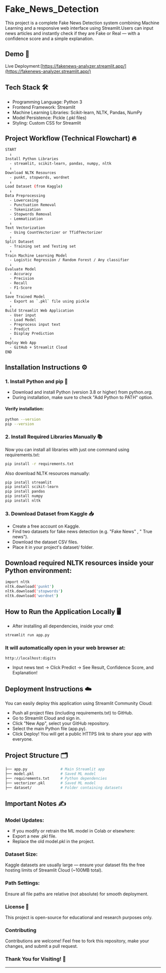 # Fake_News_Detection
This project is a complete Fake News Detection system combining Machine Learning and a responsive web interface using Streamlit.Users can input news articles and instantly check if they are Fake or Real — with a confidence score and a simple explanation.



## Demo 🚀
Live Deployment:[https://fakenews-analyzer.streamlit.app/](https://fakenews-analyzer.streamlit.app/)



## Tech Stack 🛠️
- Programming Language: Python 3
- Frontend Framework: Streamlit
- Machine Learning Libraries: Scikit-learn, NLTK, Pandas, NumPy
- Model Persistence: Pickle (.pkl files)
- Styling: Custom CSS for Streamlit



## Project Workflow (Technical Flowchart) 🔥
```bash
START
  ↓
Install Python Libraries
  - streamlit, scikit-learn, pandas, numpy, nltk
  ↓
Download NLTK Resources
  - punkt, stopwords, wordnet
  ↓
Load Dataset (from Kaggle)
  ↓
Data Preprocessing
  - Lowercasing
  - Punctuation Removal
  - Tokenization
  - Stopwords Removal
  - Lemmatization
  ↓
Text Vectorization
  - Using CountVectorizer or TfidfVectorizer
  ↓
Split Dataset
  - Training set and Testing set
  ↓
Train Machine Learning Model
  - Logistic Regression / Random Forest / Any classifier
  ↓
Evaluate Model
  - Accuracy
  - Precision
  - Recall
  - F1-Score
  ↓
Save Trained Model
  - Export as `.pkl` file using pickle
  ↓
Build Streamlit Web Application
  - User input
  - Load Model
  - Preprocess input text
  - Predict
  - Display Prediction 
  ↓
Deploy Web App
  - GitHub + Streamlit Cloud
END
```

## Installation Instructions ⚙️
### 1. Install Python and pip 🐍
- Download and install Python (version 3.8 or higher) from python.org.
- During installation, make sure to check "Add Python to PATH" option.
#### Verify installation:
```bash
python --version
pip --version
```

### 2. Install Required Libraries Manually 📚
Now you can install all libraries with just one command using requirements.txt:
```bash
pip install -r requirements.txt
```
Also download NLTK resources manually:
```bash
pip install streamlit
pip install scikit-learn
pip install pandas
pip install numpy
pip install nltk
```

### 3. Download Dataset from Kaggle 📥
- Create a free account on Kaggle.
- Find two datasets for fake news detection (e.g. "Fake News" , " True news").
- Download the dataset CSV files.
- Place it in your project's dataset/ folder.



## Download required NLTK resources inside your Python environment:
```bash
import nltk
nltk.download('punkt')
nltk.download('stopwords')
nltk.download('wordnet')
```



## How to Run the Application Locally 🖥️
- After installing all dependencies, inside your cmd:
```bash
streamlit run app.py
```
### It will automatically open in your web browser at:
```bash
http://localhost:digits
```
- Input news text → Click Predict → See Result, Confidence Score, and Explanation!



## Deployment Instructions ☁️
You can easily deploy this application using Streamlit Community Cloud:
- Push all project files (including requirements.txt) to GitHub.
- Go to Streamlit Cloud and sign in.
- Click "New App", select your GitHub repository.
- Select the main Python file (app.py).
- Click Deploy!
You will get a public HTTPS link to share your app with everyone.


## Project Structure 🗂️
```bash
├── app.py               # Main Streamlit app
├── model.pkl            # Saved ML model
├── requirements.txt     # Python dependencies
├── vectorizer.pkl       # Saved ML model
├── dataset/             # Folder containing datasets
```


## Important Notes ✍️
### Model Updates:
- If you modify or retrain the ML model in Colab or elsewhere:
- Export a new .pkl file.
- Replace the old model.pkl in the project.

### Dataset Size:
Kaggle datasets are usually large — ensure your dataset fits the free hosting limits of Streamlit Cloud (~100MB total).

### Path Settings:
Ensure all file paths are relative (not absolute) for smooth deployment.

### License 📄
This project is open-source for educational and research purposes only.



<h3>Contributing </h3>
Contributions are welcome! Feel free to fork this repository, make your changes, and submit a pull request.

### Thank You for Visiting! 🙌
---
